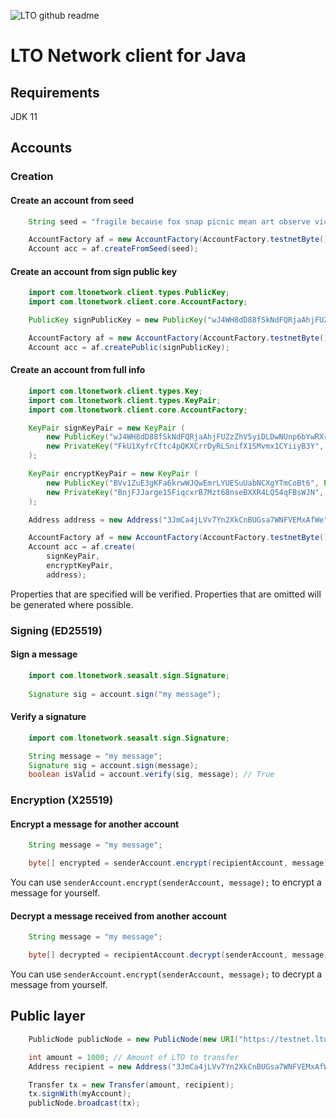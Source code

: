 ![LTO github readme](https://user-images.githubusercontent.com/100821/196711741-96cd4ba5-932a-4e95-b420-42d4d61c21fd.png)

LTO Network client for Java
===

Requirements
---
JDK 11

Accounts
---

### Creation

#### Create an account from seed

```java
    String seed = "fragile because fox snap picnic mean art observe vicious program chicken purse text hidden chest";

    AccountFactory af = new AccountFactory(AccountFactory.testnetByte());
    Account acc = af.createFromSeed(seed);
```

#### Create an account from sign public key

```java
    import com.ltonetwork.client.types.PublicKey;
    import com.ltonetwork.client.core.AccountFactory;

    PublicKey signPublicKey = new PublicKey("wJ4WH8dD88fSkNdFQRjaAhjFUZzZhV5yiDLDwNUnp6bYwRXrvWV8MJhQ9HL9uqMDG1n7XpTGZx7PafqaayQV8Rp", Encoding.BASE58);

    AccountFactory af = new AccountFactory(AccountFactory.testnetByte());
    Account acc = af.createPublic(signPublicKey);
```

#### Create an account from full info

```java
    import com.ltonetwork.client.types.Key;
    import com.ltonetwork.client.types.KeyPair;
    import com.ltonetwork.client.core.AccountFactory;

    KeyPair signKeyPair = new KeyPair (
        new PublicKey("wJ4WH8dD88fSkNdFQRjaAhjFUZzZhV5yiDLDwNUnp6bYwRXrvWV8MJhQ9HL9uqMDG1n7XpTGZx7PafqaayQV8Rp", Encoding.BASE58),
        new PrivateKey("FkU1XyfrCftc4pQKXCrrDyRLSnifX1SMvmx1CYiiyB3Y", Encoding.BASE58)
    );

    KeyPair encryptKeyPair = new KeyPair (
        new PublicKey("BVv1ZuE3gKFa6krwWJQwEmrLYUESuUabNCXgYTmCoBt6", Encoding.BASE58),
        new PrivateKey("BnjFJJarge15FiqcxrB7Mzt68nseBXXR4LQ54qFBsWJN", Encoding.BASE58)
    );

    Address address = new Address("3JmCa4jLVv7Yn2XkCnBUGsa7WNFVEMxAfWe");

    AccountFactory af = new AccountFactory(AccountFactory.testnetByte());
    Account acc = af.create(
        signKeyPair,
        encryptKeyPair,
        address);
```

Properties that are specified will be verified. Properties that are omitted will be generated where possible.

### Signing (ED25519)

#### Sign a message

```java
    import com.ltonetwork.seasalt.sign.Signature;
    
    Signature sig = account.sign("my message");
```

#### Verify a signature

```java
    import com.ltonetwork.seasalt.sign.Signature;

    String message = "my message";
    Signature sig = account.sign(message);
    boolean isValid = account.verify(sig, message); // True
```

### Encryption (X25519)

#### Encrypt a message for another account

```java
    String message = "my message";

    byte[] encrypted = senderAccount.encrypt(recipientAccount, message);
```

You can use `senderAccount.encrypt(senderAccount, message);` to encrypt a message for yourself.

#### Decrypt a message received from another account

```java
    String message = "my message";

    byte[] decrypted = recipientAccount.decrypt(senderAccount, message);
```

You can use `senderAccount.encrypt(senderAccount, message);` to decrypt a message from yourself.

Public layer
---

```java
    PublicNode publicNode = new PublicNode(new URI("https://testnet.lto.network"), "myApiKey");

    int amount = 1000; // Amount of LTO to transfer
    Address recipient = new Address("3JmCa4jLVv7Yn2XkCnBUGsa7WNFVEMxAfWe");

    Transfer tx = new Transfer(amount, recipient);
    tx.signWith(myAccount);
    publicNode.broadcast(tx);
```
